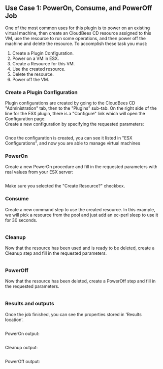 ## Use Case 1: PowerOn, Consume, and PowerOff Job

One of the most common uses for this plugin is to power on
an existing virtual machine, then create an CloudBees CD
resource assigned to this VM, use the resource to run some
operations, and then power off the machine and delete the
resource. To accomplish these task you must:

1. Create a Plugin Configuration.
2. Power on a VM in ESX.
3. Create a Resource for this VM.
4. Use the created resource.
5. Delete the resource.
6. Power off the VM.

### Create a Plugin Configuration

<p>Plugin configurations are created by going to the CloudBees CD "Administration" tab, then to the "Plugins" sub-tab.
On the right side of the line for the ESX plugin, there is a
"Configure" link which will open the Configuration page.<br />
Create a new configuration by specifying the requested
parameters:</p><img alt="" src="../../plugins/@PLUGIN_KEY@/images/use_cases/Case_1/create_config.png" />

<p>Once the configuration is created, you can see it listed in
"ESX Configurations", and now you are able to manage virtual
machines</p>

### PowerOn

<p>Create a new PowerOn procedure and fill in the requested
parameters with real values from your ESX server:</p><img alt="" src="../../plugins/@PLUGIN_KEY@/images/use_cases/Case_1/poweron_parameters.png" />

<p>Make sure you selected the "Create Resource?" checkbox.</p>

### Consume

<p>Create a new command step to use the created resource. In
this example, we will pick a resource from the pool and just add
an ec-perl sleep to use it for 30 seconds.</p><img alt="" src="../../plugins/@PLUGIN_KEY@/images/use_cases/Case_1/consume_parameters.png" />

### Cleanup

<p>Now that the resource has been used and is ready to be deleted,
create a Cleanup step and fill in the requested
parameters.</p><img alt="" src="../../plugins/@PLUGIN_KEY@/images/use_cases/Case_1/cleanup_parameters.png" />

### PowerOff

<p>Now that the resource has been deleted, create a PowerOff
step and fill in the requested parameters.</p><img alt="" src="../../plugins/@PLUGIN_KEY@/images/use_cases/Case_1/poweroff_parameters.png" />

### Results and outputs

<p>Once the job finished, you can see the properties stored in
'Results location'.<br />
<img alt="" src="../../plugins/@PLUGIN_KEY@/images/use_cases/Case_1/job.png" /></p><img alt="" src="../../plugins/@PLUGIN_KEY@/images/use_cases/Case_1/results.png" />

<p>PowerOn output:</p><img alt="" src="../../plugins/@PLUGIN_KEY@/images/use_cases/Case_1/poweron_log.png" />

<p>Cleanup output:</p><img alt="" src="../../plugins/@PLUGIN_KEY@/images/use_cases/Case_1/cleanup_log.png" />

<p>PowerOff output:</p><img alt="" src="../../plugins/@PLUGIN_KEY@/images/use_cases/Case_1/poweroff_log.png" />
